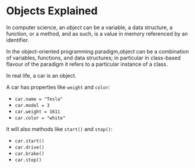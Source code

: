 # Objects Explained

In computer science, an _object_ can be a variable, a data structure, a function, or a method, and as such, is a value in memory referenced by an identifier.

In the object-oriented programming paradigm,object can be a combination of variables, functions, and data structures; in particular in class-based flavour of the paradigm it refers to a particular instance of a class.

In real life, a car is an object.

A car has properties like `weight` and `color`:

- `car.name = "Tesla"`
- `car.model = 3`
- `car.weight = 1611`
- `car.color = "white"`

It will also methods like `start()` and `stop()`:

- `car.start()`
- `car.drive()`
- `car.brake()`
- `car.stop()`